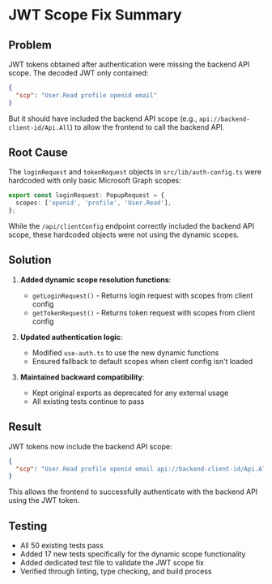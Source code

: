 # JWT Scope Fix Summary

## Problem
JWT tokens obtained after authentication were missing the backend API scope. The decoded JWT only contained:
```json
{
  "scp": "User.Read profile openid email"
}
```

But it should have included the backend API scope (e.g., `api://backend-client-id/Api.All`) to allow the frontend to call the backend API.

## Root Cause
The `loginRequest` and `tokenRequest` objects in `src/lib/auth-config.ts` were hardcoded with only basic Microsoft Graph scopes:
```typescript
export const loginRequest: PopupRequest = {
  scopes: ['openid', 'profile', 'User.Read'],
};
```

While the `/api/clientConfig` endpoint correctly included the backend API scope, these hardcoded objects were not using the dynamic scopes.

## Solution
1. **Added dynamic scope resolution functions**:
   - `getLoginRequest()` - Returns login request with scopes from client config
   - `getTokenRequest()` - Returns token request with scopes from client config

2. **Updated authentication logic**:
   - Modified `use-auth.ts` to use the new dynamic functions
   - Ensured fallback to default scopes when client config isn't loaded

3. **Maintained backward compatibility**:
   - Kept original exports as deprecated for any external usage
   - All existing tests continue to pass

## Result
JWT tokens now include the backend API scope:
```json
{
  "scp": "User.Read profile openid email api://backend-client-id/Api.All"
}
```

This allows the frontend to successfully authenticate with the backend API using the JWT token.

## Testing
- All 50 existing tests pass
- Added 17 new tests specifically for the dynamic scope functionality
- Added dedicated test file to validate the JWT scope fix
- Verified through linting, type checking, and build process